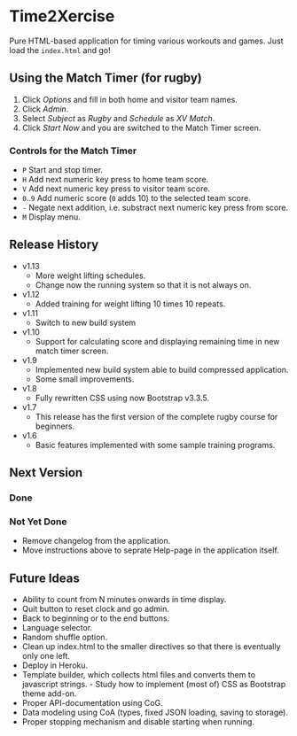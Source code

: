 # Time2Xercise

Pure HTML-based application for timing various workouts and games.
Just load the `index.html` and go!

## Using the Match Timer (for rugby)

1. Click *Options* and fill in both home and visitor team names.
2. Click *Admin*.
3. Select *Subject* as *Rugby* and *Schedule* as *XV Match*.
4. Click *Start Now* and you are switched to the Match Timer screen.

### Controls for the Match Timer

- `P` Start and stop timer.
- `H` Add next numeric key press to home team score.
- `V` Add next numeric key press to visitor team score.
- `0`..`9` Add numeric score (`0` adds 10) to the selected team score.
- `-` Negate next addition, i.e. substract next numeric key press from score.
- `M` Display menu.

## Release History

* v1.13
    - More weight lifting schedules.
    - Change now the running system so that it is not always on.
* v1.12
    - Added training for weight lifting 10 times 10 repeats.
* v1.11
    - Switch to new build system
* v1.10
    - Support for calculating score and displaying remaining time in new match timer screen.
* v1.9
    - Implemented new build system able to build compressed application.
    - Some small improvements.
* v1.8
    - Fully rewritten CSS using now Bootstrap v3.3.5.
* v1.7
    - This release has the first version of the complete rugby course for beginners.
* v1.6
    - Basic features implemented with some sample training programs.

## Next Version

### Done

### Not Yet Done

- Remove changelog from the application.
- Move instructions above to seprate Help-page in the application itself.

## Future Ideas

- Ability to count from N minutes onwards in time display.
- Quit button to reset clock and go admin.
- Back to beginning or to the end buttons.
- Language selector.
- Random shuffle option.
- Clean up index.html to the smaller directives so that there is eventually only one left.
- Deploy in Heroku.
- Template builder, which collects html files and converts them to javascript strings.
- Study how to implement (most of) CSS as Bootstrap theme add-on.
- Proper API-documentation using CoG.
- Data modeling using CoA (types, fixed JSON loading, saving to storage).
- Proper stopping mechanism and disable starting when running.
